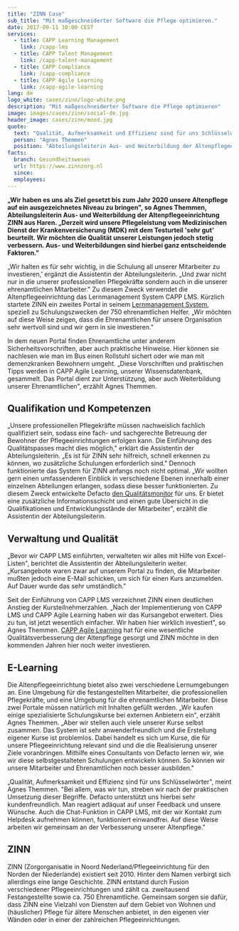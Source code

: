 ```yaml
---
title: "ZINN Case"
sub_title: "Mit maßgeschneiderter Software die Pflege optimieren."
date: 2017-09-11 10:00 CEST
services:
  - title: CAPP Learning Management
    link: /capp-lms
  - title: CAPP Talent Management
    link: /capp-talent-management
  - title: CAPP Compliance
    link: /capp-compliance
  - title: CAPP Agile Learning
    link: /capp-agile-learning
lang: de
logo_white: cases/zinn/logo-white.png
description: "Mit maßgeschneiderter Software die Pflege optimieren"
image: images/cases/zinn/social-de.jpg
header_image: cases/zinn/mood.jpg
quote:
  text: "Qualität, Aufmerksamkeit und Effizienz sind für uns Schlüsselwörter. Bei allem, was wir tun, streben wir nach der praktischen Umsetzung dieser Begriffe. Defacto unterstützt uns hierbei sehr."
  person: "Agnes Themmen"
  position: "Abteilungsleiterin Aus- und Weiterbildung der Altenpflegeeinrichtung ZINN"
facts:
  branch: Gesundheitswesen
  url: https://www.zinnzorg.nl
  since:
  employees:
---
```


__„Wir haben es uns als Ziel gesetzt bis zum Jahr 2020 unsere Altenpflege auf ein ausgezeichnetes Niveau zu bringen", so Agnes Themmen, Abteilungsleiterin Aus- und Weiterbildung der Altenpflegeeinrichtung ZINN aus Haren. „Derzeit wird unsere Pflegeleistung vom Medizinischen Dienst der Krankenversicherung (MDK) mit dem Testurteil 'sehr gut' beurteilt. Wir möchten die Qualität unserer Leistungen jedoch stetig verbessern. Aus- und Weiterbildungen sind hierbei ganz entscheidende Faktoren."__

„Wir halten es für sehr wichtig, in die Schulung all unserer Mitarbeiter zu investieren,’ ergänzt die Assistentin der Abteilungsleiterin. „Und zwar nicht nur in die unserer professionellen Pflegekräfte sondern auch in die unserer ehrenamtlichen Mitarbeiter."
Zu diesem Zweck verwendet die Altenpflegeeinrichtung das Lernmanagement System CAPP LMS. Kürzlich startete ZINN ein zweites Portal in seinem [Lernmanagement System](/capp-learning-management/), speziell zu Schulungszwecken der 750 ehrenamtlichen Helfer. „Wir möchten auf diese Weise zeigen, dass die Ehrenamtlichen für unsere Organisation sehr wertvoll sind und wir gern in sie investieren."

In dem neuen Portal finden Ehrenamtliche unter anderem Sicherheitsvorschriften, aber auch praktische Hinweise. Hier können sie nachlesen wie man im Bus einen Rollstuhl sichert oder wie man mit demenzkranken Bewohnern umgeht. „Diese Vorschriften und praktischen Tipps werden in CAPP Agile Learning, unserer Wissensdatenbank, gesammelt. Das Portal dient zur Unterstützung, aber auch Weiterbildung unserer Ehrenamtlichen", erzählt Agnes Themmen.

## Qualifikation und Kompetenzen

„Unsere professionellen Pflegekräfte müssen nachweislich fachlich qualifiziert sein, sodass eine fach- und sachgerechte Betreuung der Bewohner der Pflegeeinrichtungen erfolgen kann. Die Einführung des Qualitätspasses macht dies möglich," erklärt die Assistentin der Abteilungsleiterin. „Es ist für ZINN sehr hilfreich, schnell erkennen zu können, wo zusätzliche Schulungen erforderlich sind." Dennoch funktionierte das System für ZINN anfangs noch nicht optimal. „Wir wollten gern einen umfassenderen Einblick in verschiedene Ebenen innerhalb einer einzelnen Abteilungen erlangen, sodass diese besser funktionierten. Zu diesem Zweck entwickelte Defacto [den Qualitätsmonitor](/capp-compliance-qualifikationsmanagement/) für uns. Er bietet eine zusätzliche Informationsschicht und einen gute Übersicht in die Qualifikationen und Entwicklungsstände der Mitarbeiter", erzählt die Assistentin der Abteilungsleiterin.

## Verwaltung und Qualität

„Bevor wir CAPP LMS einführten, verwalteten wir alles mit Hilfe von Excel-Listen", berichtet die Assistentin der Abteilungsleiterin weiter. „Kursangebote waren zwar auf unserem Portal zu finden, die Mitarbeiter mußten jedoch eine E-Mail schicken, um sich für einen Kurs anzumelden. Auf Dauer wurde das sehr umständlich."

Seit der Einführung von CAPP LMS verzeichnet ZINN einen deutlichen Anstieg der Kursteilnehmerzahlen. „Nach der Implementierung von CAPP LMS und CAPP Agile Learning haben wir das Kursangebot erweitert. Dies zu tun, ist jetzt wesentlich einfacher. Wir haben hier wirklich investiert", so Agnes Themmen. [CAPP Agile Learning](/capp-agile-learning/) hat für eine wesentliche Qualitätsverbesserung der Altenpflege gesorgt und ZINN möchte in den kommenden Jahren hier noch weiter investieren.

## E-Learning

Die Altenpflegeeinrichtung bietet also zwei verschiedene Lernumgebungen an. Eine Umgebung für die festangestellten Mitarbeiter, die professionellen Pflegekräfte, und eine Umgebung für die ehrenamtlichen Mitarbeiter. Diese zwei Portale müssen natürlich mit Inhalten gefüllt werden. „Wir kaufen einige spezialisierte Schulungskurse bei externen Anbietern ein", erzählt Agnes Themmen. „Aber wir stellen auch viele unserer Kurse selbst zusammen. Das System ist sehr anwenderfreundlich und die Erstellung eigener Kurse ist problemlos. Dabei handelt es sich um Kurse, die für unsere Pflegeeinrichtung relevant sind und die die Realisierung unserer Ziele voranbringen. Mithilfe eines Consultants von Defacto lernen wir, wie wir diese selbstgestalteten Schulungen entwickeln können. So können wir unsere Mitarbeiter und Ehrenamtlichen noch besser ausbilden."

„Qualität, Aufmerksamkeit und Effizienz sind für uns Schlüsselwörter", meint Agnes Themmen. "Bei allem, was wir tun, streben wir nach der praktischen Umsetzung dieser Begriffe. Defacto unterstützt uns hierbei sehr kundenfreundlich. Man reagiert adäquat auf unser Feedback und unsere Wünsche. Auch die Chat-Funktion in CAPP LMS, mit der wir Kontakt zum Helpdesk aufnehmen können, funktioniert einwandfrei. Auf diese Weise arbeiten wir gemeinsam an der Verbesserung unserer Altenpflege."

## ZINN

ZINN (Zorgorganisatie in Noord Nederland/Pflegeeinrichtung für den Norden der Niederlande) existiert seit 2010. Hinter dem Namen verbirgt sich allerdings eine lange Geschichte. ZINN entstand durch Fusion verschiedener Pflegeeinrichtungen und zählt ca. zweitausend Festangestellte sowie ca. 750 Ehrenamtliche. Gemeinsam sorgen sie dafür, dass ZINN eine Vielzahl von Diensten auf dem Gebiet von Wohnen und (häuslicher) Pflege für ältere Menschen anbietet, in den eigenen vier Wänden oder in einer der zahlreichen Pflegeeinrichtungen.
